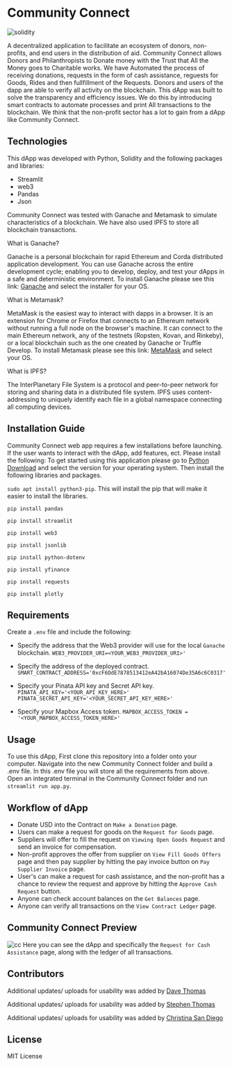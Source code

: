 # Community Connect

![solidity](Resources/CommunityConnect_image.png)

A decentralized application to facilitate an ecosystem of donors, non-profits, and end users in the distribution of aid. Community Connect allows Donors and Philanthropists to Donate money with the Trust that All the Money goes to Charitable works. We have Automated the process of receiving donations, requests in the form of cash assistance, reguests for Goods, Rides and then fullfillment of the Requests. Donors and users of the dapp are able to verify all activity on the blockchain.
This dApp was built to solve the transparency and efficiency issues. We do this by introducing smart contracts to automate processes and print All transactions to the blockchain. We think that the non-profit sector has a lot to gain from a dApp like Community Connect.

## Technologies

This dApp was developed with Python, Solidity and the following packages and libraries:

- Streamlit
- web3
- Pandas
- Json

Community Connect was tested with Ganache and Metamask to simulate characteristics of a blockchain. We have also used IPFS to store all blockchain transactions. 

What is Ganache?

Ganache is a personal blockchain for rapid Ethereum and Corda distributed application development. You can use Ganache across the entire development cycle; enabling you to develop, deploy, and test your dApps in a safe and deterministic environment.
To install Ganache please see this link:  [Ganache](https://trufflesuite.com/ganache/) and select the installer for your OS.

What is Metamask?

MetaMask is the easiest way to interact with dapps in a browser. It is an extension for Chrome or Firefox that connects to an Ethereum network without running a full node on the browser's machine. It can connect to the main Ethereum network, any of the testnets (Ropsten, Kovan, and Rinkeby), or a local blockchain such as the one created by Ganache or Truffle Develop.
To install Metamask please see this link: [MetaMask](https://metamask.io/download/) and select your OS.

What is IPFS?

The InterPlanetary File System is a protocol and peer-to-peer network for storing and sharing data in a distributed file system. IPFS uses content-addressing to uniquely identify each file in a global namespace connecting all computing devices.


## Installation Guide

Community Connect web app requires a few installations before launching. If the user wants to interact with the dApp, add features, ect. Please install the following: To get started using this application please go to [Python Download](https://www.python.org/downloads/) and select the version for your operating system. Then install the following libraries and packages.

``` sudo apt install python3-pip ```. This will install the pip that will make it easier to install the libraries.

``` pip install pandas ```

``` pip install streamlit ```

``` pip install web3 ```

``` pip install jsonlib ```

``` pip install python-dotenv ```

``` pip install yfinance ```

``` pip install requests ```

``` pip install plotly ```


## Requirements
Create a `.env` file and include the following:
* Specify the address that the Web3 provider will use for the local `Ganache` blockchain.
`WEB3_PROVIDER_URI=<YOUR_WEB3_PROVIDER_URI>'`

* Specify the address of the deployed contract. 
`SMART_CONTRACT_ADDRESS='0xcF6DdE7878513412eA42bA16074De35A6c6C0317'`

* Specify your Pinata API key and Secret API key.
`PINATA_API_KEY='<YOUR_API_KEY_HERE>'`
`PINATA_SECRET_API_KEY='<YOUR_SECRET_API_KEY_HERE>'`

* Specify your Mapbox Access token.
`MAPBOX_ACCESS_TOKEN = '<YOUR_MAPBOX_ACCESS_TOKEN_HERE>'`

## Usage

To use this dApp, First clone this repository into a folder onto your computer. Navigate into the new Community Connect folder and build a .env file. In this .env file you will store all the requirements from above. Open an integrated terminal in the Community Connect folder and run ``` streamlit run app.py ```. 

## Workflow of dApp

- Donate USD into the Contract on ``` Make a Donation ``` page.
- Users can make a request for goods on the ``` Request for Goods ``` page.
- Suppliers will offer to fill the request on ``` Viewing Open Goods Request ```  and send an invoice for compensation.
- Non-profit approves the offer from supplier on ``` View Fill Goods Offers ``` page and then pay supplier by hitting the pay invoice button on ``` Pay Supplier Invoice ``` page.
- User's can make a request for cash assistance, and the non-profit has a chance to review the request and approve by hitting the ``` Approve Cash Request ``` button.
- Anyone can check account balances on the ``` Get Balances ``` page.
- Anyone can verify all transactions on the ``` View Contract Ledger ``` page. 

## Community Connect Preview

![cc](Resources/cc_image.png)
Here you can see the dApp and specifically the ``` Request for Cash Assistance ``` page, along with the ledger of all transactions. 

## Contributors

Additional updates/ uploads for usability was added by [Dave Thomas](mailto:sjufan84@gmail.com)

Additional updates/ uploads for usability was added by [Stephen Thomas](mailto:stephenthomas43@gmail.com)

Additional updates/ uploads for usability was added by [Christina San Diego](mailto:cbuted@gmail.com)

## License

MIT License

